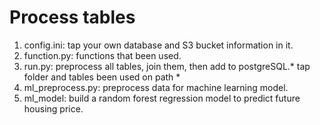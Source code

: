 # Process tables

1. config.ini: tap your own database and S3 bucket information in it.
2. function.py: functions that been used.
3. run.py: preprocess all tables, join them, then add to postgreSQL.* tap folder and tables been used on path * 
4. ml_preprocess.py: preprocess data for machine learning model.
5. ml_model: build a random forest regression model to predict future housing price.
